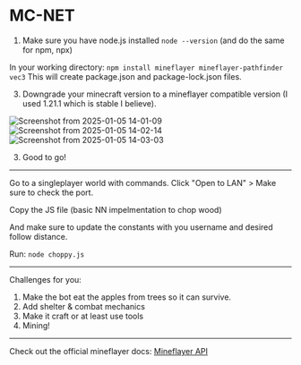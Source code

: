 # MC-NET

1. Make sure you have node.js installed ```node --version``` (and do the same for npm, npx)

In your working directory: ```npm install mineflayer mineflayer-pathfinder vec3``` This will create package.json and package-lock.json files.

3. Downgrade your minecraft version to a mineflayer compatible version (I used 1.21.1 which is stable I believe).

![Screenshot from 2025-01-05 14-01-09](https://github.com/user-attachments/assets/82a708dd-34ec-49fa-addc-7f1754653fed)
![Screenshot from 2025-01-05 14-02-14](https://github.com/user-attachments/assets/e4b1c9d2-5919-4084-b2fe-472eacecae6c)
![Screenshot from 2025-01-05 14-03-03](https://github.com/user-attachments/assets/5ac8180f-e576-486b-90f8-db108742a2c9)

3. Good to go!

---

Go to a singleplayer world with commands. 
Click "Open to LAN" > Make sure to check the port. 

Copy the JS file (basic NN impelmentation to chop wood)

And make sure to update the constants with you username and desired follow distance. 

Run: ```node choppy.js``` 


---

Challenges for you:

1. Make the bot eat the apples from trees so it can survive.
2. Add shelter & combat mechanics
3. Make it craft or at least use tools
4. Mining!

----

Check out the official mineflayer docs:
[Mineflayer API](https://github.com/PrismarineJS/mineflayer/blob/master/docs/api.md) 





